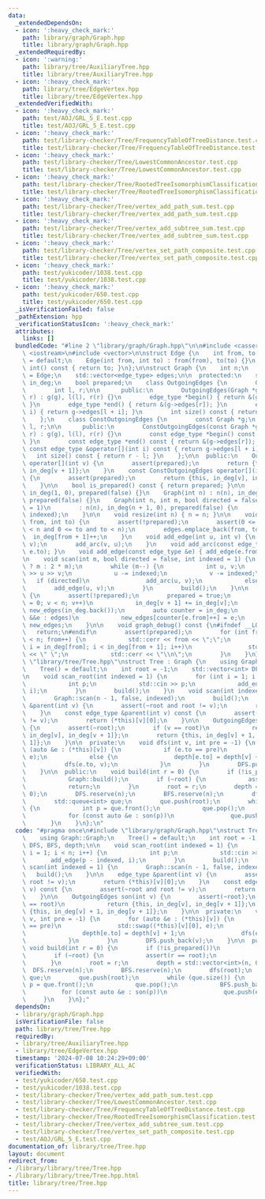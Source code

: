 ```yaml
---
data:
  _extendedDependsOn:
  - icon: ':heavy_check_mark:'
    path: library/graph/Graph.hpp
    title: library/graph/Graph.hpp
  _extendedRequiredBy:
  - icon: ':warning:'
    path: library/tree/AuxiliaryTree.hpp
    title: library/tree/AuxiliaryTree.hpp
  - icon: ':heavy_check_mark:'
    path: library/tree/EdgeVertex.hpp
    title: library/tree/EdgeVertex.hpp
  _extendedVerifiedWith:
  - icon: ':heavy_check_mark:'
    path: test/AOJ/GRL_5_E.test.cpp
    title: test/AOJ/GRL_5_E.test.cpp
  - icon: ':heavy_check_mark:'
    path: test/library-checker/Tree/FrequencyTableOfTreeDistance.test.cpp
    title: test/library-checker/Tree/FrequencyTableOfTreeDistance.test.cpp
  - icon: ':heavy_check_mark:'
    path: test/library-checker/Tree/LowestCommonAncestor.test.cpp
    title: test/library-checker/Tree/LowestCommonAncestor.test.cpp
  - icon: ':heavy_check_mark:'
    path: test/library-checker/Tree/RootedTreeIsomorphismClassification.test.cpp
    title: test/library-checker/Tree/RootedTreeIsomorphismClassification.test.cpp
  - icon: ':heavy_check_mark:'
    path: test/library-checker/Tree/vertex_add_path_sum.test.cpp
    title: test/library-checker/Tree/vertex_add_path_sum.test.cpp
  - icon: ':heavy_check_mark:'
    path: test/library-checker/Tree/vertex_add_subtree_sum.test.cpp
    title: test/library-checker/Tree/vertex_add_subtree_sum.test.cpp
  - icon: ':heavy_check_mark:'
    path: test/library-checker/Tree/vertex_set_path_composite.test.cpp
    title: test/library-checker/Tree/vertex_set_path_composite.test.cpp
  - icon: ':heavy_check_mark:'
    path: test/yukicoder/1038.test.cpp
    title: test/yukicoder/1038.test.cpp
  - icon: ':heavy_check_mark:'
    path: test/yukicoder/650.test.cpp
    title: test/yukicoder/650.test.cpp
  _isVerificationFailed: false
  _pathExtension: hpp
  _verificationStatusIcon: ':heavy_check_mark:'
  attributes:
    links: []
  bundledCode: "#line 2 \"library/graph/Graph.hpp\"\n\n#include <cassert>\n#include\
    \ <iostream>\n#include <vector>\n\nstruct Edge {\n    int from, to;\n    Edge()\
    \ = default;\n    Edge(int from, int to) : from(from), to(to) {}\n    operator\
    \ int() const { return to; }\n};\n\nstruct Graph {\n    int n;\n    using edge_type\
    \ = Edge;\n    std::vector<edge_type> edges;\n\n  protected:\n    std::vector<int>\
    \ in_deg;\n    bool prepared;\n    class OutgoingEdges {\n        Graph *g;\n\
    \        int l, r;\n\n      public:\n        OutgoingEdges(Graph *g, int l, int\
    \ r) : g(g), l(l), r(r) {}\n        edge_type *begin() { return &(g->edges[l]);\
    \ }\n        edge_type *end() { return &(g->edges[r]); }\n        edge_type &operator[](int\
    \ i) { return g->edges[l + i]; }\n        int size() const { return r - l; }\n\
    \    };\n    class ConstOutgoingEdges {\n        const Graph *g;\n        int\
    \ l, r;\n\n      public:\n        ConstOutgoingEdges(const Graph *g, int l, int\
    \ r) : g(g), l(l), r(r) {}\n        const edge_type *begin() const { return &(g->edges[l]);\
    \ }\n        const edge_type *end() const { return &(g->edges[r]); }\n       \
    \ const edge_type &operator[](int i) const { return g->edges[l + i]; }\n     \
    \   int size() const { return r - l; }\n    };\n\n  public:\n    OutgoingEdges\
    \ operator[](int v) {\n        assert(prepared);\n        return {this, in_deg[v],\
    \ in_deg[v + 1]};\n    }\n    const ConstOutgoingEdges operator[](int v) const\
    \ {\n        assert(prepared);\n        return {this, in_deg[v], in_deg[v + 1]};\n\
    \    }\n\n    bool is_prepared() const { return prepared; }\n\n    Graph() : n(0),\
    \ in_deg(1, 0), prepared(false) {}\n    Graph(int n) : n(n), in_deg(n + 1, 0),\
    \ prepared(false) {}\n    Graph(int n, int m, bool directed = false, int indexed\
    \ = 1)\n        : n(n), in_deg(n + 1, 0), prepared(false) {\n        scan(m, directed,\
    \ indexed);\n    }\n\n    void resize(int n) { n = n; }\n\n    void add_arc(int\
    \ from, int to) {\n        assert(!prepared);\n        assert(0 <= from and from\
    \ < n and 0 <= to and to < n);\n        edges.emplace_back(from, to);\n      \
    \  in_deg[from + 1]++;\n    }\n    void add_edge(int u, int v) {\n        add_arc(u,\
    \ v);\n        add_arc(v, u);\n    }\n    void add_arc(const edge_type &e) { add_arc(e.from,\
    \ e.to); }\n    void add_edge(const edge_type &e) { add_edge(e.from, e.to); }\n\
    \n    void scan(int m, bool directed = false, int indexed = 1) {\n        edges.reserve(directed\
    \ ? m : 2 * m);\n        while (m--) {\n            int u, v;\n            std::cin\
    \ >> u >> v;\n            u -= indexed;\n            v -= indexed;\n         \
    \   if (directed)\n                add_arc(u, v);\n            else\n        \
    \        add_edge(u, v);\n        }\n        build();\n    }\n\n    void build()\
    \ {\n        assert(!prepared);\n        prepared = true;\n        for (int v\
    \ = 0; v < n; v++)\n            in_deg[v + 1] += in_deg[v];\n        std::vector<edge_type>\
    \ new_edges(in_deg.back());\n        auto counter = in_deg;\n        for (auto\
    \ &&e : edges)\n            new_edges[counter[e.from]++] = e;\n        edges =\
    \ new_edges;\n    }\n\n    void graph_debug() const {\n#ifndef __LOCAL\n     \
    \   return;\n#endif\n        assert(prepared);\n        for (int from = 0; from\
    \ < n; from++) {\n            std::cerr << from << \";\";\n            for (int\
    \ i = in_deg[from]; i < in_deg[from + 1]; i++)\n                std::cerr << edges[i].to\
    \ << \" \";\n            std::cerr << \"\\n\";\n        }\n    }\n};\n#line 3\
    \ \"library/tree/Tree.hpp\"\nstruct Tree : Graph {\n    using Graph::Graph;\n\
    \    Tree() = default;\n    int root = -1;\n    std::vector<int> DFS, BFS, depth;\n\
    \n    void scan_root(int indexed = 1) {\n        for (int i = 1; i < n; i++) {\n\
    \            int p;\n            std::cin >> p;\n            add_edge(p - indexed,\
    \ i);\n        }\n        build();\n    }\n    void scan(int indexed = 1) {\n\
    \        Graph::scan(n - 1, false, indexed);\n        build();\n    }\n\n    edge_type\
    \ &parent(int v) {\n        assert(~root and root != v);\n        return (*this)[v][0];\n\
    \    }\n    const edge_type &parent(int v) const {\n        assert(~root and root\
    \ != v);\n        return (*this)[v][0];\n    }\n\n    OutgoingEdges son(int v)\
    \ {\n        assert(~root);\n        if (v == root)\n            return {this,\
    \ in_deg[v], in_deg[v + 1]};\n        return {this, in_deg[v] + 1, in_deg[v +\
    \ 1]};\n    }\n\n  private:\n    void dfs(int v, int pre = -1) {\n        for\
    \ (auto &e : (*this)[v]) {\n            if (e.to == pre)\n                std::swap((*this)[v][0],\
    \ e);\n            else {\n                depth[e.to] = depth[v] + 1;\n     \
    \           dfs(e.to, v);\n            }\n        }\n        DFS.push_back(v);\n\
    \    }\n\n  public:\n    void build(int r = 0) {\n        if (!is_prepared())\n\
    \            Graph::build();\n        if (~root) {\n            assert(r == root);\n\
    \            return;\n        }\n        root = r;\n        depth = std::vector<int>(n,\
    \ 0);\n        DFS.reserve(n);\n        BFS.reserve(n);\n        dfs(root);\n\
    \        std::queue<int> que;\n        que.push(root);\n        while (que.size())\
    \ {\n            int p = que.front();\n            que.pop();\n            BFS.push_back(p);\n\
    \            for (const auto &e : son(p))\n                que.push(e.to);\n \
    \       }\n    }\n};\n"
  code: "#pragma once\n#include \"library/graph/Graph.hpp\"\nstruct Tree : Graph {\n\
    \    using Graph::Graph;\n    Tree() = default;\n    int root = -1;\n    std::vector<int>\
    \ DFS, BFS, depth;\n\n    void scan_root(int indexed = 1) {\n        for (int\
    \ i = 1; i < n; i++) {\n            int p;\n            std::cin >> p;\n     \
    \       add_edge(p - indexed, i);\n        }\n        build();\n    }\n    void\
    \ scan(int indexed = 1) {\n        Graph::scan(n - 1, false, indexed);\n     \
    \   build();\n    }\n\n    edge_type &parent(int v) {\n        assert(~root and\
    \ root != v);\n        return (*this)[v][0];\n    }\n    const edge_type &parent(int\
    \ v) const {\n        assert(~root and root != v);\n        return (*this)[v][0];\n\
    \    }\n\n    OutgoingEdges son(int v) {\n        assert(~root);\n        if (v\
    \ == root)\n            return {this, in_deg[v], in_deg[v + 1]};\n        return\
    \ {this, in_deg[v] + 1, in_deg[v + 1]};\n    }\n\n  private:\n    void dfs(int\
    \ v, int pre = -1) {\n        for (auto &e : (*this)[v]) {\n            if (e.to\
    \ == pre)\n                std::swap((*this)[v][0], e);\n            else {\n\
    \                depth[e.to] = depth[v] + 1;\n                dfs(e.to, v);\n\
    \            }\n        }\n        DFS.push_back(v);\n    }\n\n  public:\n   \
    \ void build(int r = 0) {\n        if (!is_prepared())\n            Graph::build();\n\
    \        if (~root) {\n            assert(r == root);\n            return;\n \
    \       }\n        root = r;\n        depth = std::vector<int>(n, 0);\n      \
    \  DFS.reserve(n);\n        BFS.reserve(n);\n        dfs(root);\n        std::queue<int>\
    \ que;\n        que.push(root);\n        while (que.size()) {\n            int\
    \ p = que.front();\n            que.pop();\n            BFS.push_back(p);\n  \
    \          for (const auto &e : son(p))\n                que.push(e.to);\n   \
    \     }\n    }\n};"
  dependsOn:
  - library/graph/Graph.hpp
  isVerificationFile: false
  path: library/tree/Tree.hpp
  requiredBy:
  - library/tree/AuxiliaryTree.hpp
  - library/tree/EdgeVertex.hpp
  timestamp: '2024-07-08 10:24:29+09:00'
  verificationStatus: LIBRARY_ALL_AC
  verifiedWith:
  - test/yukicoder/650.test.cpp
  - test/yukicoder/1038.test.cpp
  - test/library-checker/Tree/vertex_add_path_sum.test.cpp
  - test/library-checker/Tree/LowestCommonAncestor.test.cpp
  - test/library-checker/Tree/FrequencyTableOfTreeDistance.test.cpp
  - test/library-checker/Tree/RootedTreeIsomorphismClassification.test.cpp
  - test/library-checker/Tree/vertex_add_subtree_sum.test.cpp
  - test/library-checker/Tree/vertex_set_path_composite.test.cpp
  - test/AOJ/GRL_5_E.test.cpp
documentation_of: library/tree/Tree.hpp
layout: document
redirect_from:
- /library/library/tree/Tree.hpp
- /library/library/tree/Tree.hpp.html
title: library/tree/Tree.hpp
---
```

